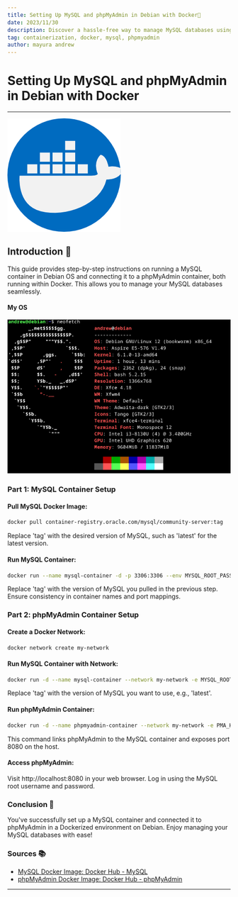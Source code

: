 ```yaml
---
title: Setting Up MySQL and phpMyAdmin in Debian with Docker🐳
date: 2023/11/30
description: Discover a hassle-free way to manage MySQL databases using Docker containers on your Debian OS. This step-by-step guide walks you through setting up a MySQL container, connecting it to a phpMyAdmin container, all within the Docker environment.
tag: containerization, docker, mysql, phpmyadmin
author: mayura andrew
---
```


# Setting Up MySQL and phpMyAdmin in Debian with Docker

--- 

![Docker](public/images/docker.png)

## Introduction 🚀

This guide provides step-by-step instructions on running a MySQL container in Debian OS and connecting it to a phpMyAdmin container, both running within Docker. This allows you to manage your MySQL databases seamlessly.

#### My OS

![MyOS](public/images/os.png)


### Part 1: MySQL Container Setup

####  Pull MySQL Docker Image:


```bash
docker pull container-registry.oracle.com/mysql/community-server:tag
```
Replace 'tag' with the desired version of MySQL, such as 'latest' for the latest version.

#### Run MySQL Container:

```bash
docker run --name mysql-container -d -p 3306:3306 --env MYSQL_ROOT_PASSWORD=my-secret-pw mysql:tag
```

Replace 'tag' with the version of MySQL you pulled in the previous step. Ensure consistency in container names and port mappings.

### Part 2: phpMyAdmin Container Setup

#### Create a Docker Network:

```bash
docker network create my-network
```

#### Run MySQL Container with Network:

```bash
docker run -d --name mysql-container --network my-network -e MYSQL_ROOT_PASSWORD=your_mysql_root_password mysql:tag
```

Replace 'tag' with the version of MySQL you want to use, e.g., 'latest'.

#### Run phpMyAdmin Container:

```bash
docker run -d --name phpmyadmin-container --network my-network -e PMA_HOST=mysql-container -p 8080:80 phpmyadmin/phpmyadmin
```

This command links phpMyAdmin to the MySQL container and exposes port 8080 on the host.

#### Access phpMyAdmin:

Visit http://localhost:8080 in your web browser. Log in using the MySQL root username and password.

### Conclusion 🎉

You've successfully set up a MySQL container and connected it to phpMyAdmin in a Dockerized environment on Debian. Enjoy managing your MySQL databases with ease!

### Sources 📚
- [MySQL Docker Image: Docker Hub - MySQL](https://hub.docker.com/_/mysql)
- [phpMyAdmin Docker Image: Docker Hub - phpMyAdmin](https://hub.docker.com/_/phpmyadmin)

---
